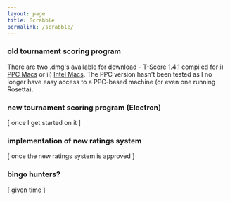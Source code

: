 ```yaml
---
layout: page
title: Scrabble
permalink: /scrabble/
---
```


### old tournament scoring program

There are two .dmg's available for download - T-Score 1.4.1 compiled for i) [PPC Macs](/assets/dmg/T-Score1.4.1(PPC).dmg) or ii) [Intel Macs](/assets/dmg/T-Score1.4.1(Intel).dmg). The PPC version hasn't been tested as I no longer have easy access to a PPC-based machine (or even one running Rosetta).

### new tournament scoring program (Electron)

\[ once I get started on it \]

### implementation of new ratings system

\[ once the new ratings system is approved \]

### bingo hunters?

\[ given time \]
